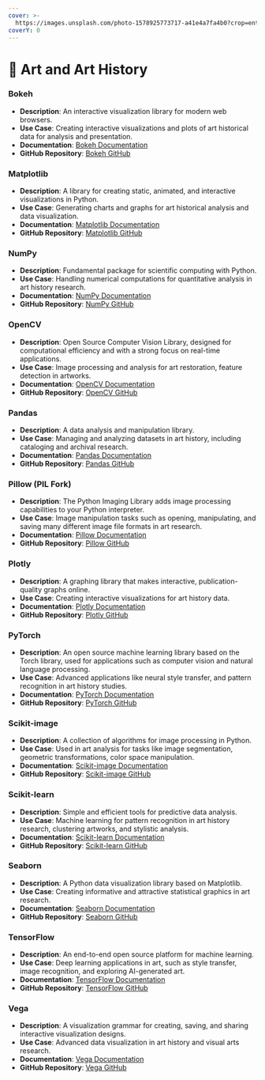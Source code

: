 ```yaml
---
cover: >-
  https://images.unsplash.com/photo-1578925773717-a41e4a7fa4b0?crop=entropy&cs=srgb&fm=jpg&ixid=M3wxOTcwMjR8MHwxfHNlYXJjaHwxMHx8QXJ0JTIwYW5kJTIwQXJ0JTIwSGlzdG9yeXxlbnwwfHx8fDE3MDY2Mjc3MzF8MA&ixlib=rb-4.0.3&q=85
coverY: 0
---
```


# 🎨 Art and Art History

### Bokeh

* **Description**: An interactive visualization library for modern web browsers.
* **Use Case**: Creating interactive visualizations and plots of art historical data for analysis and presentation.
* **Documentation**: [Bokeh Documentation](https://docs.bokeh.org/en/latest/)
* **GitHub Repository**: [Bokeh GitHub](https://github.com/bokeh/bokeh)

### Matplotlib

* **Description**: A library for creating static, animated, and interactive visualizations in Python.
* **Use Case**: Generating charts and graphs for art historical analysis and data visualization.
* **Documentation**: [Matplotlib Documentation](https://matplotlib.org/)
* **GitHub Repository**: [Matplotlib GitHub](https://github.com/matplotlib/matplotlib)

### NumPy

* **Description**: Fundamental package for scientific computing with Python.
* **Use Case**: Handling numerical computations for quantitative analysis in art history research.
* **Documentation**: [NumPy Documentation](https://numpy.org/doc/)
* **GitHub Repository**: [NumPy GitHub](https://github.com/numpy/numpy)

### OpenCV

* **Description**: Open Source Computer Vision Library, designed for computational efficiency and with a strong focus on real-time applications.
* **Use Case**: Image processing and analysis for art restoration, feature detection in artworks.
* **Documentation**: [OpenCV Documentation](https://opencv.org/)
* **GitHub Repository**: [OpenCV GitHub](https://github.com/opencv/opencv)

### Pandas

* **Description**: A data analysis and manipulation library.
* **Use Case**: Managing and analyzing datasets in art history, including cataloging and archival research.
* **Documentation**: [Pandas Documentation](https://pandas.pydata.org/)
* **GitHub Repository**: [Pandas GitHub](https://github.com/pandas-dev/pandas)

### Pillow (PIL Fork)

* **Description**: The Python Imaging Library adds image processing capabilities to your Python interpreter.
* **Use Case**: Image manipulation tasks such as opening, manipulating, and saving many different image file formats in art research.
* **Documentation**: [Pillow Documentation](https://pillow.readthedocs.io/en/stable/)
* **GitHub Repository**: [Pillow GitHub](https://github.com/python-pillow/Pillow)

### Plotly

* **Description**: A graphing library that makes interactive, publication-quality graphs online.
* **Use Case**: Creating interactive visualizations for art history data.
* **Documentation**: [Plotly Documentation](https://plotly.com/python/)
* **GitHub Repository**: [Plotly GitHub](https://github.com/plotly/plotly.py)

### PyTorch

* **Description**: An open source machine learning library based on the Torch library, used for applications such as computer vision and natural language processing.
* **Use Case**: Advanced applications like neural style transfer, and pattern recognition in art history studies.
* **Documentation**: [PyTorch Documentation](https://pytorch.org/docs/stable/index.html)
* **GitHub Repository**: [PyTorch GitHub](https://github.com/pytorch/pytorch)

### Scikit-image

* **Description**: A collection of algorithms for image processing in Python.
* **Use Case**: Used in art analysis for tasks like image segmentation, geometric transformations, color space manipulation.
* **Documentation**: [Scikit-image Documentation](https://scikit-image.org/docs/stable/)
* **GitHub Repository**: [Scikit-image GitHub](https://github.com/scikit-image/scikit-image)

### Scikit-learn

* **Description**: Simple and efficient tools for predictive data analysis.
* **Use Case**: Machine learning for pattern recognition in art history research, clustering artworks, and stylistic analysis.
* **Documentation**: [Scikit-learn Documentation](https://scikit-learn.org/stable/)
* **GitHub Repository**: [Scikit-learn GitHub](https://github.com/scikit-learn/scikit-learn)

### Seaborn

* **Description**: A Python data visualization library based on Matplotlib.
* **Use Case**: Creating informative and attractive statistical graphics in art research.
* **Documentation**: [Seaborn Documentation](https://seaborn.pydata.org/)
* **GitHub Repository**: [Seaborn GitHub](https://github.com/mwaskom/seaborn)

### TensorFlow

* **Description**: An end-to-end open source platform for machine learning.
* **Use Case**: Deep learning applications in art, such as style transfer, image recognition, and exploring AI-generated art.
* **Documentation**: [TensorFlow Documentation](https://www.tensorflow.org/overview)
* **GitHub Repository**: [TensorFlow GitHub](https://github.com/tensorflow/tensorflow)

### Vega

* **Description**: A visualization grammar for creating, saving, and sharing interactive visualization designs.
* **Use Case**: Advanced data visualization in art history and visual arts research.
* **Documentation**: [Vega Documentation](https://vega.github.io/vega/)
* **GitHub Repository**: [Vega GitHub](https://github.com/vega/vega)

